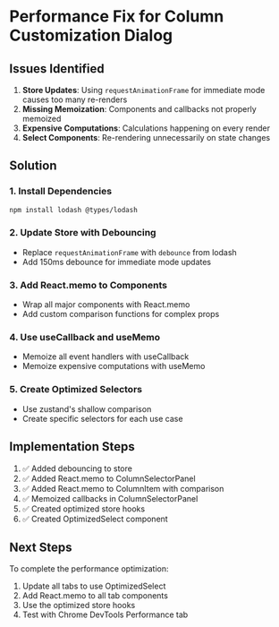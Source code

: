 # Performance Fix for Column Customization Dialog

## Issues Identified

1. **Store Updates**: Using `requestAnimationFrame` for immediate mode causes too many re-renders
2. **Missing Memoization**: Components and callbacks not properly memoized
3. **Expensive Computations**: Calculations happening on every render
4. **Select Components**: Re-rendering unnecessarily on state changes

## Solution

### 1. Install Dependencies
```bash
npm install lodash @types/lodash
```

### 2. Update Store with Debouncing
- Replace `requestAnimationFrame` with `debounce` from lodash
- Add 150ms debounce for immediate mode updates

### 3. Add React.memo to Components
- Wrap all major components with React.memo
- Add custom comparison functions for complex props

### 4. Use useCallback and useMemo
- Memoize all event handlers with useCallback
- Memoize expensive computations with useMemo

### 5. Create Optimized Selectors
- Use zustand's shallow comparison
- Create specific selectors for each use case

## Implementation Steps

1. ✅ Added debouncing to store
2. ✅ Added React.memo to ColumnSelectorPanel
3. ✅ Added React.memo to ColumnItem with comparison
4. ✅ Memoized callbacks in ColumnSelectorPanel
5. ✅ Created optimized store hooks
6. ✅ Created OptimizedSelect component

## Next Steps

To complete the performance optimization:

1. Update all tabs to use OptimizedSelect
2. Add React.memo to all tab components
3. Use the optimized store hooks
4. Test with Chrome DevTools Performance tab